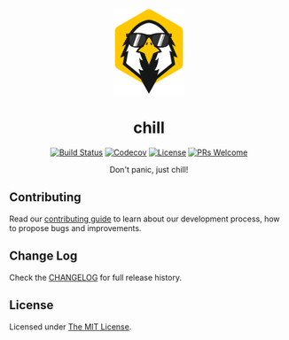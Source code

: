 <div align="center">
  <a href="https://github.com/leapfrogtechnology/chill">
    <img width="128px" src="chill.png"/> 
  </a>
  <br/>
  
# chill

[![Build Status](https://img.shields.io/travis/leapfrogtechnology/chill.svg?style=flat-square)](https://travis-ci.org/leapfrogtechnology/chill)
[![Codecov](https://img.shields.io/codecov/c/github/leapfrogtechnology/chill.svg?style=flat-square)](https://codecov.io/github/leapfrogtechnology/chill?branch=master)
[![License](https://img.shields.io/github/license/leapfrogtechnology/chill.svg?style=flat-square)](LICENSE)
[![PRs Welcome](https://img.shields.io/badge/PRs-welcome-brightgreen.svg?style=flat-square)](CONTRIBUTING.md)

Don't panic, just chill!

</div>

## Contributing

Read our [contributing guide](CONTRIBUTING.md) to learn about our development process, how to propose bugs and improvements.

## Change Log

Check the [CHANGELOG](CHANGELOG.md) for full release history.

## License

Licensed under [The MIT License](LICENSE).
